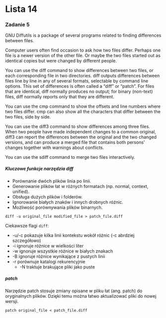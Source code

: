 # Lista 14

### Zadanie 5

GNU Diffutils is a package of several programs related to finding differences between files.

Computer users often find occasion to ask how two files differ. Perhaps one file is a newer version of the other file. Or maybe the two files started out as identical copies but were changed by different people.

You can use the diff command to show differences between two files, or each corresponding file in two directories. diff outputs differences between files line by line in any of several formats, selectable by command line options. This set of differences is often called a “diff” or “patch”. For files that are identical, diff normally produces no output; for binary (non-text) files, diff normally reports only that they are different.

You can use the cmp command to show the offsets and line numbers where two files differ. cmp can also show all the characters that differ between the two files, side by side.

You can use the diff3 command to show differences among three files. When two people have made independent changes to a common original, diff3 can report the differences between the original and the two changed versions, and can produce a merged file that contains both persons' changes together with warnings about conflicts.

You can use the sdiff command to merge two files interactively.

##### Kluczowe funkcje narzędzia diff

-   Porównanie dwóch plików linia po linii.
-   Generowanie plików łat w różnych formatach (np. normal, context, unified).
-   Obsługa dużych plików i folderów.
-   Ignorowanie białych znaków i innych drobnych różnic.
-   Możliwość porównywania plików binarnych.



```
diff -u original_file modified_file > patch_file.diff
```

Ciekawsze flagi ```diff```:
-   -u/-c pokazuje kilka linii kontekstu wokół różnic (-c abrdziej szczegółowo)
-   -i ignoruje różnice w wielkości liter
-   -w ignoruje wszystkie różnice w białych znakach
-   -B ignoruje różnice wynikające z pustych linii
-   -r porównuje katalogi rekurencyjnie
    -   -N traktuje brakujące pliki jako puste


##### patch

Narzędzie patch stosuje zmiany opisane w pliku łat (ang. patch) do oryginalnych plików. Dzięki temu można łatwo aktualizować pliki do nowej wersji.

```
patch original_file < patch_file.diff
```

